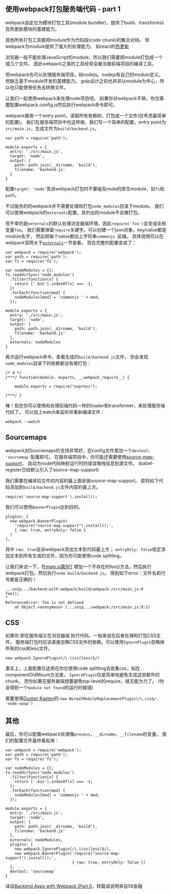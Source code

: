 ## 使用webpack打包服务端代码 - part 1


webpack自定位为模块打包工具(module bundler)，提供了build、transform以及热更新模块的基建能力。

其他所有打包工具都把module作为代码段(code chunk)的集合对待。
但webpack为module提供了强大的处理能力。
如react的[热更新](http://gaearon.github.io/react-hot-loader/)

浏览器一般不能处理JavaScript的module，所以我们需要把module打包成一个或几个文件。
因此webpack之类的工具经常会被当做前端项目的编译工具。

但webpack也可以处理服务端项目，如nodejs。nodejs有自己的module定义，但缺乏基于module开发的基建能力。
gulp设计之初也并非以module为中心，所以也只能使用任务去转换文件。

让我们一起使用webpack来处理node项目吧。
如果你对webpack不熟，你仅需要配置webpack.config.js然后执行webpack命令即可。

webpack接收一个entry point，读取所有依赖树，打包成一个文件(仅考虑最简单的配置)。
我们在服务端项目中也这样做，我们写一个简单的配置，entry point为`src/main.js`，生成文件为`build/backend.js`。

```
var path = require('path');

module.exports = {
  entry: './src/main.js',
  target: 'node',
  output: {
    path: path.join(__dirname, 'build'),
    filename: 'backend.js'
  }
}
```

配置`target: 'node'`告诉webpack打包时不要碰及node的原生module，如`fs`和`path`。

不过服务的的webpack并不需要处理和打包`node_modules`目录下module。
我们可以使用webpack的`externals`配置，其列出的module不会被打包。

但不幸的是`externals`的默认处理浏览器端环境，因此`require('foo')`会变成全局变量`foo`。
我们需要保留`require`关键字。可以创建一个json对象，key/value都是module名字，
然后把每个value都加上字符串`commonjs `前缀。
具体说明可以在webpack官网关于[`externals`](https://webpack.js.org/configuration/externals/)一节查看。
现在完整的配置变成了：

```
var webpack = require('webpack');
var path = require('path');
var fs = require('fs');

var nodeModules = {};
fs.readdirSync('node_modules')
  .filter(function(x) {
    return ['.bin'].indexOf(x) === -1;
  })
  .forEach(function(mod) {
    nodeModules[mod] = 'commonjs ' + mod;
  });

module.exports = {
  entry: './src/main.js',
  target: 'node',
  output: {
    path: path.join(__dirname, 'build'),
    filename: 'backend.js'
  },
  externals: nodeModules
}
```

再次运行webpack命令，查看生成的`build/backend.js`文件，
你会发现`node_modules`目录下的依赖都没有被打包：

```
/* 4 */
/***/ function(module, exports, __webpack_require__) {

    module.exports = require("express");

/***/ }
```

棒！现在你可以使用和处理前端代码一样的loader和transformer，来处理服务端代码了。
可以加上watch来监听并重新编译文件：

```
webpack --watch
```


## Sourcemaps

webpack对Sourcemaps的支持非常好，在config文件里加一个`devtool: 'sourcemap'`配置即可。
在服务端项目中，你可能还需要使用[source-map-support](https://www.npmjs.com/package/source-map-support)，
自动为node代码映射运行时的错误堆栈信息到源文件。
(babel-register已经默认引入了source-map-support)

我们需要在编译后文件的内容的最上面安装source-map-support。
即将如下代码添加到`build/backend.js`文件内容的最上方。

```
require('source-map-support').install();
```

我们可以使用`BannerPlugin`达到目的。

```
plugins: [
  new webpack.BannerPlugin(
    'require("source-map-support").install();',
    { raw: true, entryOnly: false }
  )
],
```

其中
`raw: true`告诉webpack添加文本到代码最上方；
`entryOnly: false`规定添加文本到所有生成的文件，因为你可能使用code splitting。


让我们来试一下，在[main.js第9行](https://github.com/jlongster/backend-with-webpack/blob/part1/src/main.js#L9)
增加一个不存在的foo()方法，然后执行webpack打包，然后执行`node build/backend.js`。
得到如下error：文件名和行号都是正确的！

```
...snip.../backend-with-webpack/build/webpack:/src/main.js:9
foo();
^
ReferenceError: foo is not defined
    at Object.<anonymous> (...snip.../webpack:/src/main.js:9:1)
```


## CSS

如果你 即在服务端又在浏览器端 执行代码，一般来说在后者处理和打包CSS文件。
服务端打包时应该直接忽略CSS文件的依赖。可以使用`IgnorePlugin`忽略掉所有的css和less文件。

```
new webpack.IgnorePlugin(/\.(css|less)$/)
```

事实上，上面配置仅适用在你仅使用code splitting去收集css，如在componentDidMount方法里。
`IgnorePlugin`仅是简单地避免生成这些额外的chunk，
而你如果在服务器端想要避免top-level的require，就无能为力了。
(你会得到一个`module not found`的运行时报错)

需要使用[Dustan Kasten](https://twitter.com/iamdustan/status/577561601353465856)的
`new NormalModuleReplacementPlugin(/\.css$/, 'node-noop')`


## 其他

最后，你可以配置webpack处理像`process`，`__dirname`，`__filename`的变量。
我们的配置文件最终看起来：

```
var webpack = require('webpack');
var path = require('path');
var fs = require('fs');

var nodeModules = {};
fs.readdirSync('node_modules')
  .filter(function(x) {
    return ['.bin'].indexOf(x) === -1;
  })
  .forEach(function(mod) {
    nodeModules[mod] = 'commonjs ' + mod;
  });

module.exports = {
  entry: './src/main.js',
  target: 'node',
  output: {
    path: path.join(__dirname, 'build'),
    filename: 'backend.js'
  },
  externals: nodeModules,
  plugins: [
    new webpack.IgnorePlugin(/\.(css|less)$/),
    new webpack.BannerPlugin('require("source-map-support").install();',
                             { raw: true, entryOnly: false })
  ],
  devtool: 'sourcemap'
}
```




译自[Backend Apps with Webpack (Part I)](https://jlongster.com/Backend-Apps-with-Webpack--Part-I)，转载请说明来自58金融
